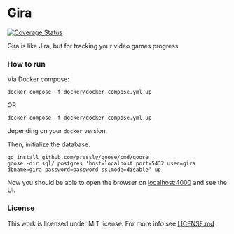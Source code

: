# Gira

[![Coverage Status](https://coveralls.io/repos/github/asankov/gira/badge.svg?branch=main&service=github)](https://coveralls.io/github/asankov/gira?branch=main)

Gira is like Jira, but for tracking your video games progress

### How to run

Via Docker compose:

```shell
docker compose -f docker/docker-compose.yml up
```

OR

```shell
docker-compose -f docker/docker-compose.yml up
```

depending on your `docker` version.

Then, initialize the database:

```shell
go install github.com/pressly/goose/cmd/goose
goose -dir sql/ postgres 'host=localhost port=5432 user=gira dbname=gira password=password sslmode=disable' up
```

Now you should be able to open the browser on [localhost:4000](http://localhost:4000) and see the UI.

### License

This work is licensed under MIT license. For more info see [LICENSE.md](LICENSE.md)
